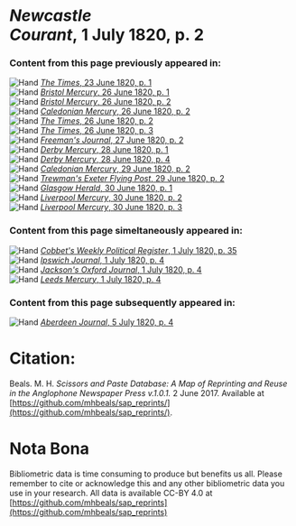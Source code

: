# *Newcastle Courant*, 1 July 1820, p. 2  
  
### Content from this page previously appeared in:  
![Hand](http://scissorsandpaste.net/wp-content/uploads/2017/06/smallhandpointer.png) [*The Times*, 23 June 1820, p. 1](https://mhbeals.github.io/sap_html/The-Times/The-Times-23-June-1820-p-1)  
![Hand](http://scissorsandpaste.net/wp-content/uploads/2017/06/smallhandpointer.png) [*Bristol Mercury*, 26 June 1820, p. 1](https://mhbeals.github.io/sap_html/Bristol-Mercury/Bristol-Mercury-26-June-1820-p-1)  
![Hand](http://scissorsandpaste.net/wp-content/uploads/2017/06/smallhandpointer.png) [*Bristol Mercury*, 26 June 1820, p. 2](https://mhbeals.github.io/sap_html/Bristol-Mercury/Bristol-Mercury-26-June-1820-p-2)  
![Hand](http://scissorsandpaste.net/wp-content/uploads/2017/06/smallhandpointer.png) [*Caledonian Mercury*, 26 June 1820, p. 2](https://mhbeals.github.io/sap_html/Caledonian-Mercury/Caledonian-Mercury-26-June-1820-p-2)  
![Hand](http://scissorsandpaste.net/wp-content/uploads/2017/06/smallhandpointer.png) [*The Times*, 26 June 1820, p. 2](https://mhbeals.github.io/sap_html/The-Times/The-Times-26-June-1820-p-2)  
![Hand](http://scissorsandpaste.net/wp-content/uploads/2017/06/smallhandpointer.png) [*The Times*, 26 June 1820, p. 3](https://mhbeals.github.io/sap_html/The-Times/The-Times-26-June-1820-p-3)  
![Hand](http://scissorsandpaste.net/wp-content/uploads/2017/06/smallhandpointer.png) [*Freeman's Journal*, 27 June 1820, p. 2](https://mhbeals.github.io/sap_html/Freeman's-Journal/Freeman's-Journal-27-June-1820-p-2)  
![Hand](http://scissorsandpaste.net/wp-content/uploads/2017/06/smallhandpointer.png) [*Derby Mercury*, 28 June 1820, p. 1](https://mhbeals.github.io/sap_html/Derby-Mercury/Derby-Mercury-28-June-1820-p-1)  
![Hand](http://scissorsandpaste.net/wp-content/uploads/2017/06/smallhandpointer.png) [*Derby Mercury*, 28 June 1820, p. 4](https://mhbeals.github.io/sap_html/Derby-Mercury/Derby-Mercury-28-June-1820-p-4)  
![Hand](http://scissorsandpaste.net/wp-content/uploads/2017/06/smallhandpointer.png) [*Caledonian Mercury*, 29 June 1820, p. 2](https://mhbeals.github.io/sap_html/Caledonian-Mercury/Caledonian-Mercury-29-June-1820-p-2)  
![Hand](http://scissorsandpaste.net/wp-content/uploads/2017/06/smallhandpointer.png) [*Trewman's Exeter Flying Post*, 29 June 1820, p. 2](https://mhbeals.github.io/sap_html/Trewman's-Exeter-Flying-Post/Trewman's-Exeter-Flying-Post-29-June-1820-p-2)  
![Hand](http://scissorsandpaste.net/wp-content/uploads/2017/06/smallhandpointer.png) [*Glasgow Herald*, 30 June 1820, p. 1](https://mhbeals.github.io/sap_html/Glasgow-Herald/Glasgow-Herald-30-June-1820-p-1)  
![Hand](http://scissorsandpaste.net/wp-content/uploads/2017/06/smallhandpointer.png) [*Liverpool Mercury*, 30 June 1820, p. 2](https://mhbeals.github.io/sap_html/Liverpool-Mercury/Liverpool-Mercury-30-June-1820-p-2)  
![Hand](http://scissorsandpaste.net/wp-content/uploads/2017/06/smallhandpointer.png) [*Liverpool Mercury*, 30 June 1820, p. 3](https://mhbeals.github.io/sap_html/Liverpool-Mercury/Liverpool-Mercury-30-June-1820-p-3)  
  
### Content from this page simeltaneously appeared in:  
![Hand](http://scissorsandpaste.net/wp-content/uploads/2017/06/smallhandpointer.png) [*Cobbet's Weekly Political Register*, 1 July 1820, p. 35](https://mhbeals.github.io/sap_html/Cobbet's-Weekly-Political-Register/Cobbet's-Weekly-Political-Register-1-July-1820-p-35)  
![Hand](http://scissorsandpaste.net/wp-content/uploads/2017/06/smallhandpointer.png) [*Ipswich Journal*, 1 July 1820, p. 4](https://mhbeals.github.io/sap_html/Ipswich-Journal/Ipswich-Journal-1-July-1820-p-4)  
![Hand](http://scissorsandpaste.net/wp-content/uploads/2017/06/smallhandpointer.png) [*Jackson's Oxford Journal*, 1 July 1820, p. 4](https://mhbeals.github.io/sap_html/Jackson's-Oxford-Journal/Jackson's-Oxford-Journal-1-July-1820-p-4)  
![Hand](http://scissorsandpaste.net/wp-content/uploads/2017/06/smallhandpointer.png) [*Leeds Mercury*, 1 July 1820, p. 4](https://mhbeals.github.io/sap_html/Leeds-Mercury/Leeds-Mercury-1-July-1820-p-4)  
  
### Content from this page subsequently appeared in:  
![Hand](http://scissorsandpaste.net/wp-content/uploads/2017/06/smallhandpointer.png) [*Aberdeen Journal*, 5 July 1820, p. 4](https://mhbeals.github.io/sap_html/Aberdeen-Journal/Aberdeen-Journal-5-July-1820-p-4)  


# Citation: 

Beals. M. H. *Scissors and Paste Database: A Map of Reprinting and Reuse in the Anglophone Newspaper Press v.1.0.1.* 2 June 2017. Available at [https://github.com/mhbeals/sap_reprints/](https://github.com/mhbeals/sap_reprints/). 

# Nota Bona

Bibliometric data is time consuming to produce but benefits us all. Please remember to cite or acknowledge this and any other bibliometric data you use in your research. All data is available CC-BY 4.0 at [https://github.com/mhbeals/sap_reprints](https://github.com/mhbeals/sap_reprints)